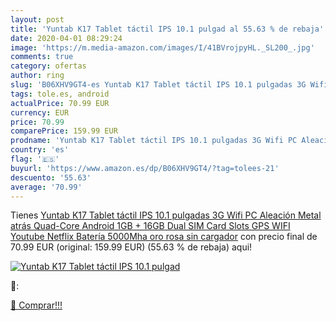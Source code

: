 ```yaml
---
layout: post
title: 'Yuntab K17 Tablet táctil IPS 10.1 pulgad al 55.63 % de rebaja'
date: 2020-04-01 08:29:24
image: 'https://m.media-amazon.com/images/I/41BVrojpyHL._SL200_.jpg'
comments: true
category: ofertas
author: ring
slug: 'B06XHV9GT4-es Yuntab K17 Tablet táctil IPS 10.1 pulgadas 3G Wifi PC...'
tags: tole.es, android
actualPrice: 70.99 EUR
currency: EUR
price: 70.99
comparePrice: 159.99 EUR
prodname: 'Yuntab K17 Tablet táctil IPS 10.1 pulgadas 3G Wifi PC Aleación Metal atrás Quad-Core Android 1GB + 16GB Dual SIM Card Slots GPS WIFI Youtube Netflix Batería 5000Mha oro rosa sin cargador'
country: 'es'
flag: '🇪🇸'
buyurl: 'https://www.amazon.es/dp/B06XHV9GT4/?tag=tolees-21'
descuento: '55.63'
average: '70.99'
---
```


Tienes [Yuntab K17 Tablet táctil IPS 10.1 pulgadas 3G Wifi PC Aleación Metal atrás Quad-Core Android 1GB + 16GB Dual SIM Card Slots GPS WIFI Youtube Netflix Batería 5000Mha oro rosa sin cargador](https://www.amazon.es/dp/B06XHV9GT4/?tag=tolees-21) con precio final de  70.99 EUR (original: 159.99 EUR) (55.63 %  de rebaja) aqui!

[![Yuntab K17 Tablet táctil IPS 10.1 pulgad](https://m.media-amazon.com/images/I/41BVrojpyHL._SL200_.jpg)](https://www.amazon.es/dp/B06XHV9GT4/?tag=tolees-21)

🔎:


[🛒 Comprar!!!](https://www.amazon.es/dp/B06XHV9GT4/?tag=tolees-21)
